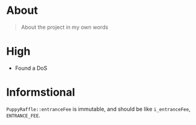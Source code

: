 # About

> About the project in my own words

# High

- Found a DoS

# Informstional

`PuppyRaffle::entranceFee` is immutable, and should be like `i_entranceFee`, `ENTRANCE_FEE`.